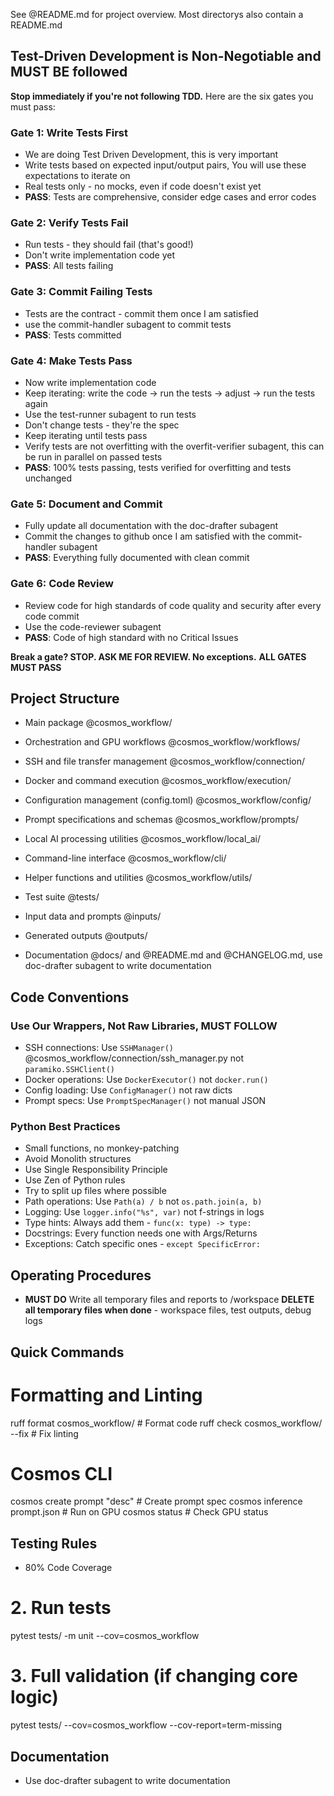 See @README.md for project overview. Most directorys also contain a README.md

## Test-Driven Development is Non-Negotiable and MUST BE followed

**Stop immediately if you're not following TDD.** Here are the six gates you must pass:

### Gate 1: Write Tests First
- We are doing Test Driven Development, this is very important
- Write tests based on expected input/output pairs, You will use these expectations to iterate on
- Real tests only - no mocks, even if code doesn't exist yet
- **PASS**: Tests are comprehensive, consider edge cases and error codes

### Gate 2: Verify Tests Fail
- Run tests - they should fail (that's good!)
- Don't write implementation code yet
- **PASS**: All tests failing

### Gate 3: Commit Failing Tests
- Tests are the contract - commit them once I am satisfied
- use the commit-handler subagent to commit tests
- **PASS**: Tests committed

### Gate 4: Make Tests Pass
- Now write implementation code
- Keep iterating: write the code → run the tests → adjust → run the tests again
- Use the test-runner subagent to run tests
- Don't change tests - they're the spec
- Keep iterating until tests pass
- Verify tests are not overfitting with the overfit-verifier subagent, this can be run in parallel on passed tests
- **PASS**: 100% tests passing, tests verified for overfitting and tests unchanged

### Gate 5: Document and Commit
- Fully update all documentation with the doc-drafter subagent
- Commit the changes to github once I am satisfied with the commit-handler subagent
- **PASS**: Everything fully documented with clean commit

### Gate 6: Code Review
- Review code for high standards of code quality and security after every code commit
- Use the code-reviewer subagent
- **PASS**: Code of high standard with no Critical Issues

**Break a gate? STOP. ASK ME FOR REVIEW. No exceptions.**
**ALL GATES MUST PASS**

## Project Structure
- Main package @cosmos_workflow/
- Orchestration and GPU workflows @cosmos_workflow/workflows/
- SSH and file transfer management @cosmos_workflow/connection/
- Docker and command execution @cosmos_workflow/execution/
- Configuration management (config.toml) @cosmos_workflow/config/
- Prompt specifications and schemas @cosmos_workflow/prompts/
- Local AI processing utilities @cosmos_workflow/local_ai/
- Command-line interface @cosmos_workflow/cli/
- Helper functions and utilities @cosmos_workflow/utils/

- Test suite @tests/

- Input data and prompts @inputs/
- Generated outputs @outputs/

- Documentation @docs/ and @README.md and @CHANGELOG.md, use doc-drafter subagent to write documentation

## Code Conventions

### Use Our Wrappers, Not Raw Libraries, MUST FOLLOW
- SSH connections: Use `SSHManager()` @cosmos_workflow/connection/ssh_manager.py not `paramiko.SSHClient()`
- Docker operations: Use `DockerExecutor()` not `docker.run()`
- Config loading: Use `ConfigManager()` not raw dicts
- Prompt specs: Use `PromptSpecManager()` not manual JSON

### Python Best Practices
- Small functions, no monkey-patching
- Avoid Monolith structures
- Use Single Responsibility Principle
- Use Zen of Python rules
- Try to split up files where possible
- Path operations: Use `Path(a) / b` not `os.path.join(a, b)`
- Logging: Use `logger.info("%s", var)` not f-strings in logs
- Type hints: Always add them - `func(x: type) -> type:`
- Docstrings: Every function needs one with Args/Returns
- Exceptions: Catch specific ones - `except SpecificError:`

## Operating Procedures
- **MUST DO** Write all temporary files and reports to /workspace
**DELETE all temporary files when done** - workspace files, test outputs, debug logs

## Quick Commands
# Formatting and Linting
ruff format cosmos_workflow/      # Format code
ruff check cosmos_workflow/ --fix # Fix linting

# Cosmos CLI
cosmos create prompt "desc"       # Create prompt spec
cosmos inference prompt.json      # Run on GPU
cosmos status                     # Check GPU status

## Testing Rules
- 80% Code Coverage
# 2. Run tests
pytest tests/ -m unit --cov=cosmos_workflow

# 3. Full validation (if changing core logic)
pytest tests/ --cov=cosmos_workflow --cov-report=term-missing

## Documentation
- Use doc-drafter subagent to write documentation
